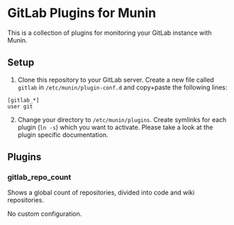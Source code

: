 
# GitLab Plugins for Munin #

This is a collection of plugins for monitoring your GitLab instance with Munin.


## Setup ##

1. Clone this repository to your GitLab server. Create a new file called ```gitlab``` in ```/etc/munin/plugin-conf.d```
and copy+paste the following lines:
```
[gitlab_*]
user git
```
2. Change your directory to ```/etc/munin/plugins```. Create symlinks for each plugin (```ln -s```) which you want to
activate. Please take a look at the plugin specific documentation.


## Plugins ##

### gitlab_repo_count ###

Shows a global count of repositories, divided into code and wiki repositories.

No custom configuration.
